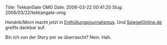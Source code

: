 Title: TekkanGate OMG
Date: 2006-03-22 00:41:20
Slug: 2006/03/22/tekkangate-omg


Hendrik/Morn macht jetzt in [Enthüllungsjournalismus][1]. Und
[SpiegelOnline.de][2] greifts dankbar auf.

Bin ich von der Story per se überrascht? Nein. Hah.

   [1]: http://www.schweinwerfer.de/2006/03/17/grup-tekkan-alles-nur-geklaut/
   [2]: http://www.spiegel.de/netzwelt/netzkultur/0,1518,407120,00.html
